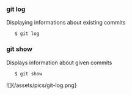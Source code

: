 ### git log
Displaying informations about existing commits
```shell
   $ git log
```
### git show
Displays information about given commits
```shell
   $ git show
```
![]{/assets/pics/git-log.png}
